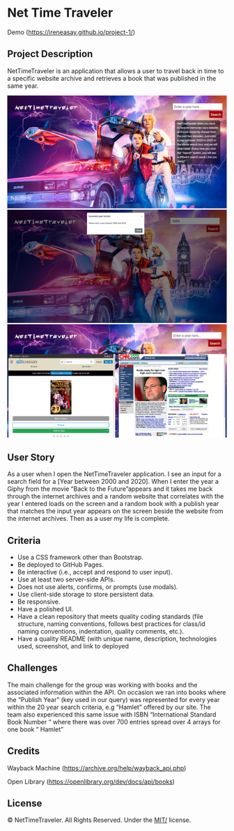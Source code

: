 # Net Time Traveler 

Demo (https://ireneasay.github.io/project-1/)


## Project Description 

NetTimeTraveler is an application that allows a user to travel back in time to a specific website archive and retrieves a book that was published in the same year.

![Landing Page](assets/image/Screenshot_1.png)
![Error Modal](assets/image/Screenshot_2.png)
![Search Results](assets/image/Screenshot_3.png)


## User Story

As a user when I open the NetTimeTraveler application. I see an input for a search field for a [Year between 2000 and 2020]. When I enter the year a Giphy from the movie “Back to the Future”appears and it takes me back through the internet archives and a random website that correlates with the year I entered loads on the screen and a random book with a publish year that matches the input year appears on the screen beside the website from the internet archives. Then as a user my life is complete.


## Criteria

* Use a CSS framework other than Bootstrap.
* Be deployed to GitHub Pages.
* Be interactive (i.e., accept and respond to user input).
* Use at least two server-side APIs.
* Does not use alerts, confirms, or prompts (use modals).
* Use client-side storage to store persistent data.
* Be responsive.
* Have a polished UI.
* Have a clean repository that meets quality coding standards (file structure, naming conventions, follows best practices for class/id naming conventions, indentation, quality comments, etc.).
* Have a quality README (with unique name, description, technologies used, screenshot, and link to deployed


## Challenges

The main challenge for the group was working with books and the associated information within the API. On occasion we ran into books where the “Publish Year” (key used in our query) was represented for every year within the 20 year search criteria, e.g “Hamlet”   offered by our site.  The team also experienced this same issue with ISBN “International Standard Book Number “ where there was over 700 entries spread over 4 arrays for one book “ Hamlet”


## Credits

Wayback Machine (https://archive.org/help/wayback_api.php)

Open Library (https://openlibrary.org/dev/docs/api/books)


## License

© NetTimeTraveler. All Rights Reserved. Under the [MIT/](./license.txt) license.

